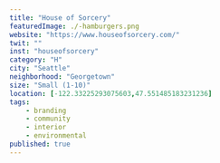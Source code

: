 ```yaml
---
title: "House of Sorcery"
featuredImage: ./-hamburgers.png
website: "https://www.houseofsorcery.com/"
twit: ""
inst: "houseofsorcery"
category: "H"
city: "Seattle"
neighborhood: "Georgetown"
size: "Small (1-10)"
location: [-122.33225293075603,47.551485183231236]
tags:
    - branding
    - community
    - interior
    - environmental
published: true
---
```




